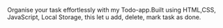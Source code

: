 Organise your task effortlessly with my Todo-app.Built using HTML,CSS, JavaScript, Local Storage, this let u add, delete, mark task as done.

